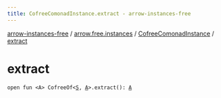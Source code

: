 ```yaml
---
title: CofreeComonadInstance.extract - arrow-instances-free
---
```


[arrow-instances-free](../../index.html) / [arrow.free.instances](../index.html) / [CofreeComonadInstance](index.html) / [extract](./extract.html)

# extract

`open fun <A> CofreeOf<`[`S`](index.html#S)`, `[`A`](extract.html#A)`>.extract(): `[`A`](extract.html#A)